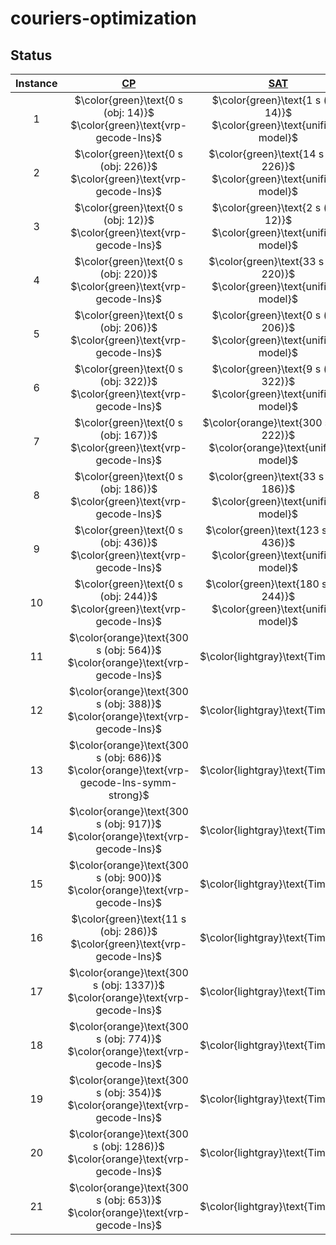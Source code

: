 # couriers-optimization


## Status
<!-- Do NOT remove the comments below -->
<!-- begin-status -->
| Instance | [CP](./method-statuses/cp-status.md) | [SAT](./method-statuses/sat-status.md) | [SMT](./method-statuses/smt-status.md) | [MILP](./method-statuses/milp-status.md) |
|:-:| :---:|:---:|:---:|:---:|
| $1$ | $\color{green}\text{0 s (obj: 14)}$</br>$\color{green}\text{vrp-gecode-lns}$ | $\color{green}\text{1 s (obj: 14)}$</br>$\color{green}\text{unified-model}$ | $\color{red}\text{Inconsistent}$ | $\color{red}\text{Inconsistent}$ | 
| $2$ | $\color{green}\text{0 s (obj: 226)}$</br>$\color{green}\text{vrp-gecode-lns}$ | $\color{green}\text{14 s (obj: 226)}$</br>$\color{green}\text{unified-model}$ | $\color{red}\text{Inconsistent}$ | $\color{red}\text{Inconsistent}$ | 
| $3$ | $\color{green}\text{0 s (obj: 12)}$</br>$\color{green}\text{vrp-gecode-lns}$ | $\color{green}\text{2 s (obj: 12)}$</br>$\color{green}\text{unified-model}$ | $\color{red}\text{Inconsistent}$ | $\color{red}\text{Inconsistent}$ | 
| $4$ | $\color{green}\text{0 s (obj: 220)}$</br>$\color{green}\text{vrp-gecode-lns}$ | $\color{green}\text{33 s (obj: 220)}$</br>$\color{green}\text{unified-model}$ | $\color{red}\text{Inconsistent}$ | $\color{red}\text{Inconsistent}$ | 
| $5$ | $\color{green}\text{0 s (obj: 206)}$</br>$\color{green}\text{vrp-gecode-lns}$ | $\color{green}\text{0 s (obj: 206)}$</br>$\color{green}\text{unified-model}$ | $\color{red}\text{Inconsistent}$ | $\color{red}\text{Inconsistent}$ | 
| $6$ | $\color{green}\text{0 s (obj: 322)}$</br>$\color{green}\text{vrp-gecode-lns}$ | $\color{green}\text{9 s (obj: 322)}$</br>$\color{green}\text{unified-model}$ | $\color{red}\text{Inconsistent}$ | $\color{red}\text{Inconsistent}$ | 
| $7$ | $\color{green}\text{0 s (obj: 167)}$</br>$\color{green}\text{vrp-gecode-lns}$ | $\color{orange}\text{300 s (obj: 222)}$</br>$\color{orange}\text{unified-model}$ | $\color{red}\text{Inconsistent}$ | $\color{red}\text{Inconsistent}$ | 
| $8$ | $\color{green}\text{0 s (obj: 186)}$</br>$\color{green}\text{vrp-gecode-lns}$ | $\color{green}\text{33 s (obj: 186)}$</br>$\color{green}\text{unified-model}$ | $\color{red}\text{Inconsistent}$ | $\color{red}\text{Inconsistent}$ | 
| $9$ | $\color{green}\text{0 s (obj: 436)}$</br>$\color{green}\text{vrp-gecode-lns}$ | $\color{green}\text{123 s (obj: 436)}$</br>$\color{green}\text{unified-model}$ | $\color{red}\text{Inconsistent}$ | $\color{red}\text{Inconsistent}$ | 
| $10$ | $\color{green}\text{0 s (obj: 244)}$</br>$\color{green}\text{vrp-gecode-lns}$ | $\color{green}\text{180 s (obj: 244)}$</br>$\color{green}\text{unified-model}$ | $\color{red}\text{Inconsistent}$ | $\color{red}\text{Inconsistent}$ | 
| $11$ | $\color{orange}\text{300 s (obj: 564)}$</br>$\color{orange}\text{vrp-gecode-lns}$ | $\color{lightgray}\text{Timeout}$ | $\color{red}\text{Inconsistent}$ | $\color{red}\text{Inconsistent}$ | 
| $12$ | $\color{orange}\text{300 s (obj: 388)}$</br>$\color{orange}\text{vrp-gecode-lns}$ | $\color{lightgray}\text{Timeout}$ | $\color{red}\text{Inconsistent}$ | $\color{red}\text{Inconsistent}$ | 
| $13$ | $\color{orange}\text{300 s (obj: 686)}$</br>$\color{orange}\text{vrp-gecode-lns-symm-strong}$ | $\color{lightgray}\text{Timeout}$ | $\color{red}\text{Inconsistent}$ | $\color{red}\text{Inconsistent}$ | 
| $14$ | $\color{orange}\text{300 s (obj: 917)}$</br>$\color{orange}\text{vrp-gecode-lns}$ | $\color{lightgray}\text{Timeout}$ | $\color{red}\text{Inconsistent}$ | $\color{red}\text{Inconsistent}$ | 
| $15$ | $\color{orange}\text{300 s (obj: 900)}$</br>$\color{orange}\text{vrp-gecode-lns}$ | $\color{lightgray}\text{Timeout}$ | $\color{red}\text{Inconsistent}$ | $\color{red}\text{Inconsistent}$ | 
| $16$ | $\color{green}\text{11 s (obj: 286)}$</br>$\color{green}\text{vrp-gecode-lns}$ | $\color{lightgray}\text{Timeout}$ | $\color{red}\text{Inconsistent}$ | $\color{red}\text{Inconsistent}$ | 
| $17$ | $\color{orange}\text{300 s (obj: 1337)}$</br>$\color{orange}\text{vrp-gecode-lns}$ | $\color{lightgray}\text{Timeout}$ | $\color{red}\text{Inconsistent}$ | $\color{red}\text{Inconsistent}$ | 
| $18$ | $\color{orange}\text{300 s (obj: 774)}$</br>$\color{orange}\text{vrp-gecode-lns}$ | $\color{lightgray}\text{Timeout}$ | $\color{red}\text{Inconsistent}$ | $\color{red}\text{Inconsistent}$ | 
| $19$ | $\color{orange}\text{300 s (obj: 354)}$</br>$\color{orange}\text{vrp-gecode-lns}$ | $\color{lightgray}\text{Timeout}$ | $\color{red}\text{Inconsistent}$ | $\color{red}\text{Inconsistent}$ | 
| $20$ | $\color{orange}\text{300 s (obj: 1286)}$</br>$\color{orange}\text{vrp-gecode-lns}$ | $\color{lightgray}\text{Timeout}$ | $\color{red}\text{Inconsistent}$ | $\color{red}\text{Inconsistent}$ | 
| $21$ | $\color{orange}\text{300 s (obj: 653)}$</br>$\color{orange}\text{vrp-gecode-lns}$ | $\color{lightgray}\text{Timeout}$ | $\color{red}\text{Inconsistent}$ | $\color{red}\text{Inconsistent}$ | 

<!-- end-status -->